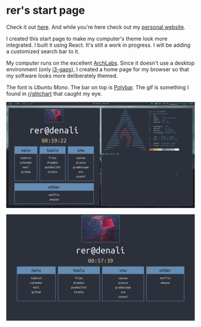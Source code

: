 # rer's start page

Check it out [here](http://reroche.github.io/startpage).
And while you're here check out my [personal website](http://reroche.github.io).

I created this start page to make my computer's theme look more integrated. I built it using React. It's still a work in progress. I will be adding a customized search bar to it. 

My computer runs on the excellent [ArchLabs](http://archlabslinux.com). Since it doesn't use a desktop environment (only [i3-gaps](http://https://github.com/Airblader/i3)), I created a home page for my browser so that my software looks more deliberately themed.

The font is _Ubuntu Mono_. The bar on top is [Polybar](https://github.com/jaagr/polybar/). The gif is something I found in [r/glitchart](https://www.reddit.com/r/glitch_art/comments/60u5q0/smoking_girl/) that caught my eye. 

![](screenshot-with-terminal.png)

![](screenshot.png)
